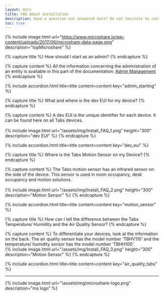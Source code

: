 ```yaml
---
layout: docs
title: FAQ about installation
description: Have a question not answered here? Do not hesitate to contact us at `support@microshare.io`!
toc: true
---
```


{% include image.html url="https://www.microshare.io/wp-content/uploads/2017/06/microshare-data-page.png" description="topMicroshare" %}


<!-- ********************
**    New Question     **
********************* -->

{% capture title %}
How should I start as an admin?
{% endcapture %}

{% capture content %}
All the information concerning the administration of an entity is available in this part of the documentation: <a href="../../../admin/admin-management/overview">Admin Management</a>
{% endcapture %}

{% include accordion.html title=title content=content key="admin_starting" %}

<!-- ********************
**    New Question     **
********************* -->

{% capture title %}
What and where is the dev EUI for my device?
{% endcapture %}

{% capture content %}
A dev EUI is the unique identifier for each device. It can be found here on all Tabs devices.
<br><br>
{% include image.html url="/assets/img/Install_FAQ_1.png" height="300" description="dev EUI" %}
{% endcapture %}

{% include accordion.html title=title content=content key="dev_eui" %}

<!-- ********************
**    New Question     **
********************* -->

{% capture title %}
Where is the Tabs Motion Sensor on my Device?
{% endcapture %}

{% capture content %}
The Tabs motion sensor has an infrared sensor on the side of the device. This sensor is used in room occupancy, desk occupancy and motion solutions.
<br><br>
{% include image.html url="/assets/img/Install_FAQ_2.png" height="300" description="Motion Sensor" %}
{% endcapture %}

{% include accordion.html title=title content=content key="motion_sensor" %}


<!-- ********************
**    New Question     **
********************* -->

{% capture title %}
How can I tell the difference between the Tabs Temperature/ Humidity and the Air Quality Sensor?
{% endcapture %}

{% capture content %}
To differentiate your devices, look at the information on the back. The air quality sensor has the model number ‘TBHV110’ and the temperature/ humidity sensor has the model number ‘TBHH100’. 
<br>
{% include image.html url="/assets/img/Install_FAQ_3.png" height="300" description="Motion Sensor" %}
{% endcapture %}

{% include accordion.html title=title content=content key="air_quality_tabs" %}





---------------------------------------

{% include image.html url="\assets\img\microshare-logo.png"  description="ms logo" %}
